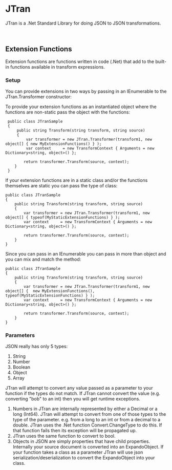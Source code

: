 # JTran
   JTran is a .Net Standard Library for doing JSON to JSON transformations.

  <br>

## Extension Functions
   Extension functions are functions written in code (.Net) that add to the built-in functions available in transform expressions.

### Setup

You can provide extensions in two ways by passing in an IEnumerable to the JTran.Transformer constructor:

To provide your extension functions as an instantiated object where the functions are non-static pass the object with the functions:

     public class JTranSample
     {
         public string Transform(string transform, string source)
         {
             var transformer = new JTran.Transformer(transform1, new object[] { new MyExtensionFunctions() } );
             var context     = new TransformContext { Arguments = new Dictionary<string, object>() };

            return transformer.Transform(source, context);
        }
     }


If your extension functions are in a static class and/or the functions themselves are static you can pass the type of class:

    public class JTranSample
    {
        public string Transform(string transform, string source)
        {
            var transformer = new JTran.Transformer(transform1, new object[] { typeof(MyStaticExtensionFunctions) } );
            var context     = new TransformContext { Arguments = new Dictionary<string, object>() };

            return transformer.Transform(source, context);
        }
    }

Since you can pass in an IEnumerable you can pass in more than object and you can mix and match the method:

    public class JTranSample
    {
        public string Transform(string transform, string source)
        {
            var transformer = new JTran.Transformer(transform1, new object[] {  new MyExtensionFunctions(), typeof(MyStaticExtensionFunctions) } );
            var context     = new TransformContext { Arguments = new Dictionary<string, object>() };

            return transformer.Transform(source, context);
        }
    }

### Parameters

JSON really has only 5 types:

1. String
2. Number
3. Boolean
4. Object
5. Array

JTran will attempt to convert any value passed as a parameter to your function if the types do not match. If JTran cannot convert the value (e.g. converting "bob" to an int) then you will get runtime exceptions.

1. Numbers in JTran are internally represented by either a Decimal or a long (Int64). JTran will attempt to convert from one of those types to the type of the parameter. e.g. from a long to an int or from a decimal to a double. JTran uses the .Net function Convert.ChangeType to do this. If that function fails then its exception will be propagated up.
2. JTran uses the same function to convert to bool.
3. Objects in JSON are simply properties that have child properties. Internally your source document is converted into an ExpandoObject. If your function takes a class as a parameter JTran will use json serialization/deserialization to convert the ExpandoObject into your class.


